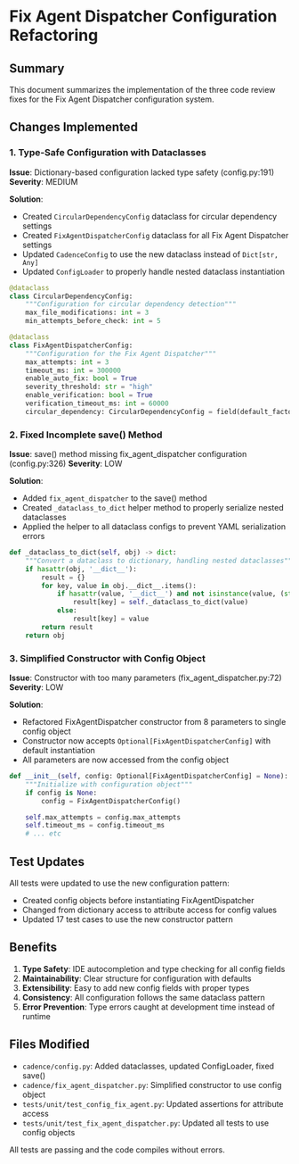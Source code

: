 # Fix Agent Dispatcher Configuration Refactoring

## Summary

This document summarizes the implementation of the three code review fixes for the Fix Agent Dispatcher configuration system.

## Changes Implemented

### 1. Type-Safe Configuration with Dataclasses

**Issue**: Dictionary-based configuration lacked type safety (config.py:191)
**Severity**: MEDIUM

**Solution**:
- Created `CircularDependencyConfig` dataclass for circular dependency settings
- Created `FixAgentDispatcherConfig` dataclass for all Fix Agent Dispatcher settings
- Updated `CadenceConfig` to use the new dataclass instead of `Dict[str, Any]`
- Updated `ConfigLoader` to properly handle nested dataclass instantiation

```python
@dataclass
class CircularDependencyConfig:
    """Configuration for circular dependency detection"""
    max_file_modifications: int = 3
    min_attempts_before_check: int = 5

@dataclass
class FixAgentDispatcherConfig:
    """Configuration for the Fix Agent Dispatcher"""
    max_attempts: int = 3
    timeout_ms: int = 300000
    enable_auto_fix: bool = True
    severity_threshold: str = "high"
    enable_verification: bool = True
    verification_timeout_ms: int = 60000
    circular_dependency: CircularDependencyConfig = field(default_factory=CircularDependencyConfig)
```

### 2. Fixed Incomplete save() Method

**Issue**: save() method missing fix_agent_dispatcher configuration (config.py:326)
**Severity**: LOW

**Solution**:
- Added `fix_agent_dispatcher` to the save() method
- Created `_dataclass_to_dict` helper method to properly serialize nested dataclasses
- Applied the helper to all dataclass configs to prevent YAML serialization errors

```python
def _dataclass_to_dict(self, obj) -> dict:
    """Convert a dataclass to dictionary, handling nested dataclasses"""
    if hasattr(obj, '__dict__'):
        result = {}
        for key, value in obj.__dict__.items():
            if hasattr(value, '__dict__') and not isinstance(value, (str, int, float, bool, list, dict)):
                result[key] = self._dataclass_to_dict(value)
            else:
                result[key] = value
        return result
    return obj
```

### 3. Simplified Constructor with Config Object

**Issue**: Constructor with too many parameters (fix_agent_dispatcher.py:72)
**Severity**: LOW

**Solution**:
- Refactored FixAgentDispatcher constructor from 8 parameters to single config object
- Constructor now accepts `Optional[FixAgentDispatcherConfig]` with default instantiation
- All parameters are now accessed from the config object

```python
def __init__(self, config: Optional[FixAgentDispatcherConfig] = None):
    """Initialize with configuration object"""
    if config is None:
        config = FixAgentDispatcherConfig()

    self.max_attempts = config.max_attempts
    self.timeout_ms = config.timeout_ms
    # ... etc
```

## Test Updates

All tests were updated to use the new configuration pattern:
- Created config objects before instantiating FixAgentDispatcher
- Changed from dictionary access to attribute access for config values
- Updated 17 test cases to use the new constructor pattern

## Benefits

1. **Type Safety**: IDE autocompletion and type checking for all config fields
2. **Maintainability**: Clear structure for configuration with defaults
3. **Extensibility**: Easy to add new config fields with proper types
4. **Consistency**: All configuration follows the same dataclass pattern
5. **Error Prevention**: Type errors caught at development time instead of runtime

## Files Modified

- `cadence/config.py`: Added dataclasses, updated ConfigLoader, fixed save()
- `cadence/fix_agent_dispatcher.py`: Simplified constructor to use config object
- `tests/unit/test_config_fix_agent.py`: Updated assertions for attribute access
- `tests/unit/test_fix_agent_dispatcher.py`: Updated all tests to use config objects

All tests are passing and the code compiles without errors.
